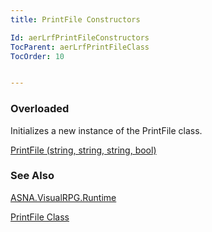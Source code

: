 ```yaml
---
title: PrintFile Constructors

Id: aerLrfPrintFileConstructors
TocParent: aerLrfPrintFileClass
TocOrder: 10


---
```


### Overloaded
Initializes a new instance of the PrintFile class.

[PrintFile (string, string, string, bool)](PrintFile_PrintFileConstructor.html) 

### See Also
[ASNA.VisualRPG.Runtime](aerLrfRuntimeNamespace.html)

[PrintFile Class](aerLrfPrintFileClass.html) 
